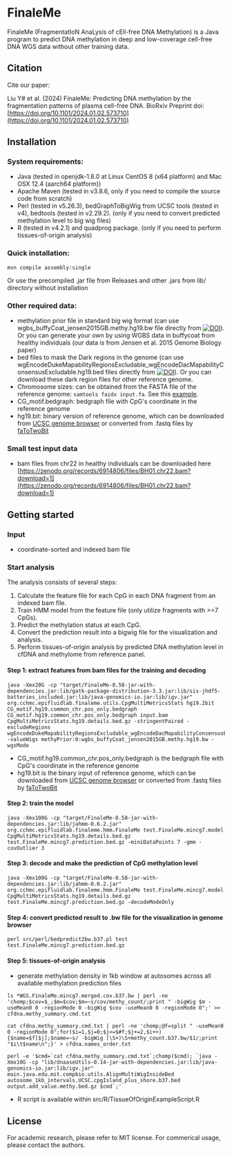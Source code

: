 # FinaleMe

FinaleMe (FragmentatIoN AnaLysis of cEll-free DNA Methylation) is a Java program to predict DNA methylation in deep and low-coverage cell-free DNA WGS data without other training data.

## Citation

Cite our paper:

Liu Y# et al. (2024) FinaleMe: Predicting DNA methylation by the fragmentation patterns of plasma cell-free DNA. BioRxiv Preprint doi: [https://doi.org/10.1101/2024.01.02.573710](https://doi.org/10.1101/2024.01.02.573710)


## Installation

### System requirements:

- Java (tested in openjdk-1.8.0 at Linux CentOS 8 (x64 platform) and Mac OSX 12.4 (aarch64 platform))
- Apache Maven (tested in v3.8.6, only if you need to compile the source code from scratch)
- Perl (tested in v5.26.3), bedGraphToBigWig from UCSC tools (tested in v4), bedtools (tested in v2.29.2). (only if you need to convert predicted methylation level to big wig files)
- R (tested in v4.2.1) and quadprog package. (only if you need to perform tissues-of-origin analysis)

### Quick installation:

    mvn compile assembly:single

Or use the precompiled .jar file from Releases and other .jars from lib/ directory without installation

### Other required data:

- methylation prior file in standard big wig format (can use wgbs_buffyCoat_jensen2015GB.methy.hg19.bw file directly from [![DOI](https://zenodo.org/badge/DOI/10.5281/zenodo.7647046.svg)](https://doi.org/10.5281/zenodo.7647046)). Or you can generate your own by using WGBS data in buffycoat from healthy individuals (our data is from Jensen et al. 2015 Genome Biology paper)
- bed files to mask the Dark regions in the genome (can use wgEncodeDukeMapabilityRegionsExcludable_wgEncodeDacMapabilityConsensusExcludable.hg19.bed files directly from [![DOI](https://zenodo.org/badge/DOI/10.5281/zenodo.7647046.svg)](https://doi.org/10.5281/zenodo.7647046)). Or you can download these dark region files for other reference genome.
- Chromosome sizes: can be obtained from the FASTA file of the reference genome: `samtools faidx input.fa`. See this [example](https://github.com/epifluidlab/cragr/blob/3d419a49/inst/extdata/human_g1k_v37.chrom.sizes).
- CG_motif.bedgraph: bedgraph file with CpG's coordinate in the reference genome
- hg19.bit: binary version of reference genome, which can be downloaded from [UCSC genome browser](http://hgdownload.soe.ucsc.edu/goldenPath/hg19/bigZips/) or converted from .fastq files by [faToTwoBit](https://github.com/ENCODE-DCC/kentUtils)

### Small test input data
- bam files from chr22 in healthy individuals can be downloaded here [https://zenodo.org/records/6914806/files/BH01.chr22.bam?download=1](https://zenodo.org/records/6914806/files/BH01.chr22.bam?download=1)

## Getting started

### Input
- coordinate-sorted and indexed bam file

### Start analysis

The analysis consists of several steps:

1. Calculate the feature file for each CpG in each DNA fragment from an indexed bam file.
2. Train HMM model from the feature file (only utilize fragments with >=7 CpGs).
3. Predict the methylation status at each CpG.
4. Convert the prediction result into a bigwig file for the visualization and analysis.
5. Perform tissues-of-origin analysis by predicted DNA methylation level in cfDNA and methylome from reference panel.

#### Step 1: extract features from bam files for the training and decoding
```
java -Xmx20G -cp "target/FinaleMe-0.58-jar-with-dependencies.jar:lib/gatk-package-distribution-3.3.jar:lib/sis-jhdf5-batteries_included.jar:lib/java-genomics-io.jar:lib/igv.jar" org.cchmc.epifluidlab.finaleme.utils.CpgMultiMetricsStats hg19.2bit CG_motif.hg19.common_chr.pos_only.bedgraph CG_motif.hg19.common_chr.pos_only.bedgraph input.bam CpgMultiMetricsStats.hg19.details.bed.gz -stringentPaired -excludeRegions wgEncodeDukeMapabilityRegionsExcludable_wgEncodeDacMapabilityConsensusExcludable.hg19.bed -valueWigs methyPrior:0:wgbs_buffyCoat_jensen2015GB.methy.hg19.bw -wgsMode
```

* CG_motif.hg19.common_chr.pos_only.bedgraph is the bedgraph file with CpG's coordinate in the reference genome
* hg19.bit is the binary input of reference genome, which can be downloaded from [UCSC genome browser](http://hgdownload.soe.ucsc.edu/goldenPath/hg19/bigZips/) or converted from .fastq files by [faToTwoBit](https://github.com/ENCODE-DCC/kentUtils)

#### Step 2: train the model 
```
java -Xmx100G -cp "target/FinaleMe-0.58-jar-with-dependencies.jar:lib/jahmm-0.6.2.jar" org.cchmc.epifluidlab.finaleme.hmm.FinaleMe test.FinaleMe.mincg7.model CpgMultiMetricsStats.hg19.details.bed.gz test.FinaleMe.mincg7.prediction.bed.gz -miniDataPoints 7 -gmm -covOutlier 3
```
#### Step 3: decode and make the prediction of CpG methylation level
```
java -Xmx100G -cp "target/FinaleMe-0.58-jar-with-dependencies.jar:lib/jahmm-0.6.2.jar" org.cchmc.epifluidlab.finaleme.hmm.FinaleMe test.FinaleMe.mincg7.model CpgMultiMetricsStats.hg19.details.bed.gz test.FinaleMe.mincg7.prediction.bed.gz -decodeModeOnly
```

#### Step 4: convert predicted result to .bw file for the visualization in genome browser
```
perl src/perl/bedpredict2bw.b37.pl test test.FinaleMe.mincg7.prediction.bed.gz
```

#### Step 5: tissues-of-origin analysis
* generate methylation density in 1kb window at autosomes across all available methylation prediction files
```
ls *WGS.FinaleMe.mincg7.merged.cov.b37.bw | perl -ne 'chomp;$cov=$_;$m=$cov;$m=~s/cov/methy_count/;print " -bigWig $m -useMean0 0 -regionMode 0 -bigWig $cov -useMean0 0 -regionMode 0";' >> cfdna.methy_summary.cmd.txt

cat cfdna.methy_summary.cmd.txt | perl -ne 'chomp;@f=split " -useMean0 0 -regionMode 0";for($i=1,$j=0;$j<=$#f;$j+=2,$i++){$name=$f[$j];$name=~s/ -bigWig (\S+)\S+methy_count.b37.bw/$1/;print "$i\t$name\n";}' > cfdna.names_order.txt

perl -e '$cmd=`cat cfdna.methy_summary.cmd.txt`;chomp($cmd); `java -Xmx10G -cp "lib/dnaaseUtils-0.14-jar-with-dependencies.jar:lib/java-genomics-io.jar:lib/igv.jar" main.java.edu.mit.compbio.utils.AlignMultiWigInsideBed autosome_1kb_intervals.UCSC.cpgIsland_plus_shore.b37.bed output.add_value.methy.bed.gz $cmd`;'

```

* R script is available within src/R/TissueOfOriginExampleScript.R


## License

For academic research, please refer to MIT license. For commerical usage, please contact the authors.
